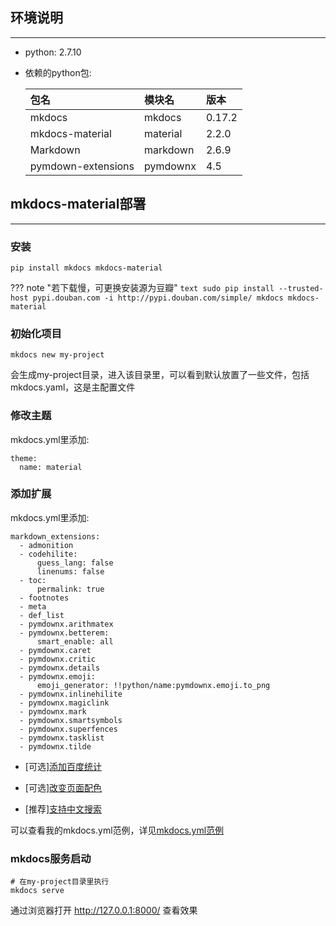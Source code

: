## **环境说明**

---

- python: 2.7.10

- 依赖的python包:

	| 包名 | 模块名 | 版本 |
	| :-- | :---- | :--  |
	| mkdocs | mkdocs | 0.17.2 |
	| mkdocs-material | material | 2.2.0 |
	| Markdown | markdown | 2.6.9 |
	| pymdown-extensions | pymdownx | 4.5 |

## **mkdocs-material部署**

---

### **安装**

```text
pip install mkdocs mkdocs-material
```

??? note "若下载慢，可更换安装源为豆瓣"
	```text
	sudo pip install --trusted-host pypi.douban.com -i http://pypi.douban.com/simple/ mkdocs mkdocs-material
	```

### **初始化项目**

```text
mkdocs new my-project
```

会生成my-project目录，进入该目录里，可以看到默认放置了一些文件，包括mkdocs.yaml，这是主配置文件

### **修改主题**

mkdocs.yml里添加:

```text
theme:
  name: material
```

### **添加扩展**

mkdocs.yml里添加:

```text
markdown_extensions:
  - admonition
  - codehilite:
      guess_lang: false
      linenums: false
  - toc:
      permalink: true
  - footnotes
  - meta
  - def_list
  - pymdownx.arithmatex
  - pymdownx.betterem:
      smart_enable: all
  - pymdownx.caret
  - pymdownx.critic
  - pymdownx.details
  - pymdownx.emoji:
      emoji_generator: !!python/name:pymdownx.emoji.to_png
  - pymdownx.inlinehilite
  - pymdownx.magiclink
  - pymdownx.mark
  - pymdownx.smartsymbols
  - pymdownx.superfences
  - pymdownx.tasklist
  - pymdownx.tilde
```

- [可选][添加百度统计](/appendix/baidu_tongji/)

- [可选][改变页面配色](/appendix/color/)

- [推荐][支持中文搜索](/appendix/search/)

可以查看我的mkdocs.yml范例，详见[mkdocs.yml范例](/appendix/yml/)

### **mkdocs服务启动**

```text
# 在my-project目录里执行
mkdocs serve
```

通过浏览器打开 http://127.0.0.1:8000/ 查看效果
